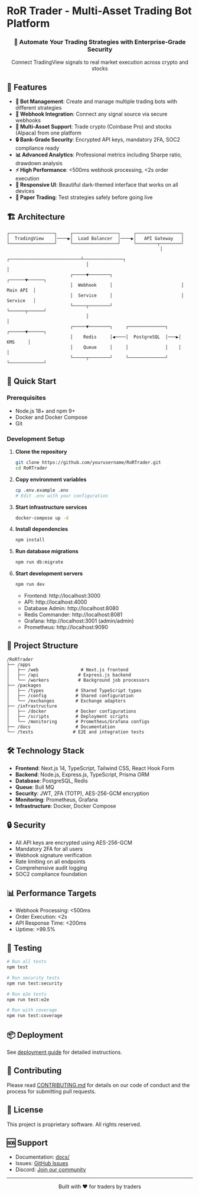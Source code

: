 # RoR Trader - Multi-Asset Trading Bot Platform

<div align="center">
  <h3>🚀 Automate Your Trading Strategies with Enterprise-Grade Security</h3>
  <p>Connect TradingView signals to real market execution across crypto and stocks</p>
</div>

## 🌟 Features

- **🤖 Bot Management**: Create and manage multiple trading bots with different strategies
- **🔗 Webhook Integration**: Connect any signal source via secure webhooks
- **💱 Multi-Asset Support**: Trade crypto (Coinbase Pro) and stocks (Alpaca) from one platform
- **🔒 Bank-Grade Security**: Encrypted API keys, mandatory 2FA, SOC2 compliance ready
- **📊 Advanced Analytics**: Professional metrics including Sharpe ratio, drawdown analysis
- **⚡ High Performance**: <500ms webhook processing, <2s order execution
- **📱 Responsive UI**: Beautiful dark-themed interface that works on all devices
- **🧪 Paper Trading**: Test strategies safely before going live

## 🏗️ Architecture

```
┌─────────────────┐     ┌─────────────────┐     ┌─────────────────┐
│  TradingView    │────▶│  Load Balancer  │────▶│   API Gateway   │
└─────────────────┘     └─────────────────┘     └────────┬────────┘
                                                          │
                              ┌───────────────────────────┴───────────────┐
                              │                                           │
                        ┌─────▼────────┐                          ┌──────▼──────┐
                        │  Webhook     │                          │   Main API  │
                        │  Service     │                          │   Service   │
                        └─────┬────────┘                          └──────┬──────┘
                              │                                           │
                        ┌─────▼────────┐     ┌──────────────┐    ┌──────▼──────┐
                        │    Redis     │◀────│  PostgreSQL  │───▶│     KMS     │
                        │    Queue     │     │              │    │             │
                        └─────┬────────┘     └──────────────┘    └─────────────┘
```

## 🚀 Quick Start

### Prerequisites

- Node.js 18+ and npm 9+
- Docker and Docker Compose
- Git

### Development Setup

1. **Clone the repository**
   ```bash
   git clone https://github.com/yourusername/RoRTrader.git
   cd RoRTrader
   ```

2. **Copy environment variables**
   ```bash
   cp .env.example .env
   # Edit .env with your configuration
   ```

3. **Start infrastructure services**
   ```bash
   docker-compose up -d
   ```

4. **Install dependencies**
   ```bash
   npm install
   ```

5. **Run database migrations**
   ```bash
   npm run db:migrate
   ```

6. **Start development servers**
   ```bash
   npm run dev
   ```

   - Frontend: http://localhost:3000
   - API: http://localhost:4000
   - Database Admin: http://localhost:8080
   - Redis Commander: http://localhost:8081
   - Grafana: http://localhost:3001 (admin/admin)
   - Prometheus: http://localhost:9090

## 📁 Project Structure

```
/RoRTrader
├── /apps
│   ├── /web                # Next.js frontend
│   ├── /api               # Express.js backend
│   └── /workers           # Background job processors
├── /packages
│   ├── /types            # Shared TypeScript types
│   ├── /config           # Shared configuration
│   └── /exchanges        # Exchange adapters
├── /infrastructure
│   ├── /docker           # Docker configurations
│   ├── /scripts          # Deployment scripts
│   └── /monitoring       # Prometheus/Grafana configs
├── /docs                 # Documentation
└── /tests               # E2E and integration tests
```

## 🛠️ Technology Stack

- **Frontend**: Next.js 14, TypeScript, Tailwind CSS, React Hook Form
- **Backend**: Node.js, Express.js, TypeScript, Prisma ORM
- **Database**: PostgreSQL, Redis
- **Queue**: Bull MQ
- **Security**: JWT, 2FA (TOTP), AES-256-GCM encryption
- **Monitoring**: Prometheus, Grafana
- **Infrastructure**: Docker, Docker Compose

## 🔒 Security

- All API keys are encrypted using AES-256-GCM
- Mandatory 2FA for all users
- Webhook signature verification
- Rate limiting on all endpoints
- Comprehensive audit logging
- SOC2 compliance foundation

## 📊 Performance Targets

- Webhook Processing: <500ms
- Order Execution: <2s
- API Response Time: <200ms
- Uptime: >99.5%

## 🧪 Testing

```bash
# Run all tests
npm test

# Run security tests
npm run test:security

# Run e2e tests
npm run test:e2e

# Run with coverage
npm run test:coverage
```

## 📦 Deployment

See [deployment guide](./docs/deployment/README.md) for detailed instructions.

## 🤝 Contributing

Please read [CONTRIBUTING.md](./CONTRIBUTING.md) for details on our code of conduct and the process for submitting pull requests.

## 📄 License

This project is proprietary software. All rights reserved.

## 🆘 Support

- Documentation: [docs/](./docs/)
- Issues: [GitHub Issues](https://github.com/yourusername/RoRTrader/issues)
- Discord: [Join our community](https://discord.gg/rortrader)

---

<div align="center">
  <p>Built with ❤️ for traders by traders</p>
</div>
